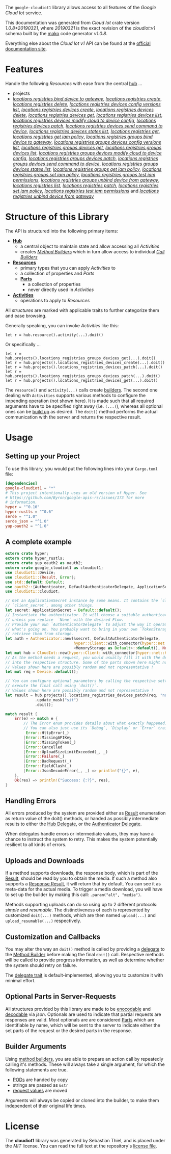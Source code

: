<!---
DO NOT EDIT !
This file was generated automatically from 'src/mako/api/README.md.mako'
DO NOT EDIT !
-->
The `google-cloudiot1` library allows access to all features of the *Google Cloud Iot* service.

This documentation was generated from *Cloud Iot* crate version *1.0.8+20190321*, where *20190321* is the exact revision of the *cloudiot:v1* schema built by the [mako](http://www.makotemplates.org/) code generator *v1.0.8*.

Everything else about the *Cloud Iot* *v1* API can be found at the
[official documentation site](https://cloud.google.com/iot).
# Features

Handle the following *Resources* with ease from the central [hub](https://docs.rs/google-cloudiot1/1.0.8+20190321/google_cloudiot1/struct.CloudIot.html) ... 

* projects
 * [*locations registries bind device to gateway*](https://docs.rs/google-cloudiot1/1.0.8+20190321/google_cloudiot1/struct.ProjectLocationRegistryBindDeviceToGatewayCall.html), [*locations registries create*](https://docs.rs/google-cloudiot1/1.0.8+20190321/google_cloudiot1/struct.ProjectLocationRegistryCreateCall.html), [*locations registries delete*](https://docs.rs/google-cloudiot1/1.0.8+20190321/google_cloudiot1/struct.ProjectLocationRegistryDeleteCall.html), [*locations registries devices config versions list*](https://docs.rs/google-cloudiot1/1.0.8+20190321/google_cloudiot1/struct.ProjectLocationRegistryDeviceConfigVersionListCall.html), [*locations registries devices create*](https://docs.rs/google-cloudiot1/1.0.8+20190321/google_cloudiot1/struct.ProjectLocationRegistryDeviceCreateCall.html), [*locations registries devices delete*](https://docs.rs/google-cloudiot1/1.0.8+20190321/google_cloudiot1/struct.ProjectLocationRegistryDeviceDeleteCall.html), [*locations registries devices get*](https://docs.rs/google-cloudiot1/1.0.8+20190321/google_cloudiot1/struct.ProjectLocationRegistryDeviceGetCall.html), [*locations registries devices list*](https://docs.rs/google-cloudiot1/1.0.8+20190321/google_cloudiot1/struct.ProjectLocationRegistryDeviceListCall.html), [*locations registries devices modify cloud to device config*](https://docs.rs/google-cloudiot1/1.0.8+20190321/google_cloudiot1/struct.ProjectLocationRegistryDeviceModifyCloudToDeviceConfigCall.html), [*locations registries devices patch*](https://docs.rs/google-cloudiot1/1.0.8+20190321/google_cloudiot1/struct.ProjectLocationRegistryDevicePatchCall.html), [*locations registries devices send command to device*](https://docs.rs/google-cloudiot1/1.0.8+20190321/google_cloudiot1/struct.ProjectLocationRegistryDeviceSendCommandToDeviceCall.html), [*locations registries devices states list*](https://docs.rs/google-cloudiot1/1.0.8+20190321/google_cloudiot1/struct.ProjectLocationRegistryDeviceStateListCall.html), [*locations registries get*](https://docs.rs/google-cloudiot1/1.0.8+20190321/google_cloudiot1/struct.ProjectLocationRegistryGetCall.html), [*locations registries get iam policy*](https://docs.rs/google-cloudiot1/1.0.8+20190321/google_cloudiot1/struct.ProjectLocationRegistryGetIamPolicyCall.html), [*locations registries groups bind device to gateway*](https://docs.rs/google-cloudiot1/1.0.8+20190321/google_cloudiot1/struct.ProjectLocationRegistryGroupBindDeviceToGatewayCall.html), [*locations registries groups devices config versions list*](https://docs.rs/google-cloudiot1/1.0.8+20190321/google_cloudiot1/struct.ProjectLocationRegistryGroupDeviceConfigVersionListCall.html), [*locations registries groups devices get*](https://docs.rs/google-cloudiot1/1.0.8+20190321/google_cloudiot1/struct.ProjectLocationRegistryGroupDeviceGetCall.html), [*locations registries groups devices list*](https://docs.rs/google-cloudiot1/1.0.8+20190321/google_cloudiot1/struct.ProjectLocationRegistryGroupDeviceListCall.html), [*locations registries groups devices modify cloud to device config*](https://docs.rs/google-cloudiot1/1.0.8+20190321/google_cloudiot1/struct.ProjectLocationRegistryGroupDeviceModifyCloudToDeviceConfigCall.html), [*locations registries groups devices patch*](https://docs.rs/google-cloudiot1/1.0.8+20190321/google_cloudiot1/struct.ProjectLocationRegistryGroupDevicePatchCall.html), [*locations registries groups devices send command to device*](https://docs.rs/google-cloudiot1/1.0.8+20190321/google_cloudiot1/struct.ProjectLocationRegistryGroupDeviceSendCommandToDeviceCall.html), [*locations registries groups devices states list*](https://docs.rs/google-cloudiot1/1.0.8+20190321/google_cloudiot1/struct.ProjectLocationRegistryGroupDeviceStateListCall.html), [*locations registries groups get iam policy*](https://docs.rs/google-cloudiot1/1.0.8+20190321/google_cloudiot1/struct.ProjectLocationRegistryGroupGetIamPolicyCall.html), [*locations registries groups set iam policy*](https://docs.rs/google-cloudiot1/1.0.8+20190321/google_cloudiot1/struct.ProjectLocationRegistryGroupSetIamPolicyCall.html), [*locations registries groups test iam permissions*](https://docs.rs/google-cloudiot1/1.0.8+20190321/google_cloudiot1/struct.ProjectLocationRegistryGroupTestIamPermissionCall.html), [*locations registries groups unbind device from gateway*](https://docs.rs/google-cloudiot1/1.0.8+20190321/google_cloudiot1/struct.ProjectLocationRegistryGroupUnbindDeviceFromGatewayCall.html), [*locations registries list*](https://docs.rs/google-cloudiot1/1.0.8+20190321/google_cloudiot1/struct.ProjectLocationRegistryListCall.html), [*locations registries patch*](https://docs.rs/google-cloudiot1/1.0.8+20190321/google_cloudiot1/struct.ProjectLocationRegistryPatchCall.html), [*locations registries set iam policy*](https://docs.rs/google-cloudiot1/1.0.8+20190321/google_cloudiot1/struct.ProjectLocationRegistrySetIamPolicyCall.html), [*locations registries test iam permissions*](https://docs.rs/google-cloudiot1/1.0.8+20190321/google_cloudiot1/struct.ProjectLocationRegistryTestIamPermissionCall.html) and [*locations registries unbind device from gateway*](https://docs.rs/google-cloudiot1/1.0.8+20190321/google_cloudiot1/struct.ProjectLocationRegistryUnbindDeviceFromGatewayCall.html)




# Structure of this Library

The API is structured into the following primary items:

* **[Hub](https://docs.rs/google-cloudiot1/1.0.8+20190321/google_cloudiot1/struct.CloudIot.html)**
    * a central object to maintain state and allow accessing all *Activities*
    * creates [*Method Builders*](https://docs.rs/google-cloudiot1/1.0.8+20190321/google_cloudiot1/trait.MethodsBuilder.html) which in turn
      allow access to individual [*Call Builders*](https://docs.rs/google-cloudiot1/1.0.8+20190321/google_cloudiot1/trait.CallBuilder.html)
* **[Resources](https://docs.rs/google-cloudiot1/1.0.8+20190321/google_cloudiot1/trait.Resource.html)**
    * primary types that you can apply *Activities* to
    * a collection of properties and *Parts*
    * **[Parts](https://docs.rs/google-cloudiot1/1.0.8+20190321/google_cloudiot1/trait.Part.html)**
        * a collection of properties
        * never directly used in *Activities*
* **[Activities](https://docs.rs/google-cloudiot1/1.0.8+20190321/google_cloudiot1/trait.CallBuilder.html)**
    * operations to apply to *Resources*

All *structures* are marked with applicable traits to further categorize them and ease browsing.

Generally speaking, you can invoke *Activities* like this:

```Rust,ignore
let r = hub.resource().activity(...).doit()
```

Or specifically ...

```ignore
let r = hub.projects().locations_registries_groups_devices_get(...).doit()
let r = hub.projects().locations_registries_devices_create(...).doit()
let r = hub.projects().locations_registries_devices_patch(...).doit()
let r = hub.projects().locations_registries_groups_devices_patch(...).doit()
let r = hub.projects().locations_registries_devices_get(...).doit()
```

The `resource()` and `activity(...)` calls create [builders][builder-pattern]. The second one dealing with `Activities` 
supports various methods to configure the impending operation (not shown here). It is made such that all required arguments have to be 
specified right away (i.e. `(...)`), whereas all optional ones can be [build up][builder-pattern] as desired.
The `doit()` method performs the actual communication with the server and returns the respective result.

# Usage

## Setting up your Project

To use this library, you would put the following lines into your `Cargo.toml` file:

```toml
[dependencies]
google-cloudiot1 = "*"
# This project intentionally uses an old version of Hyper. See
# https://github.com/Byron/google-apis-rs/issues/173 for more
# information.
hyper = "^0.10"
hyper-rustls = "^0.6"
serde = "^1.0"
serde_json = "^1.0"
yup-oauth2 = "^1.0"
```

## A complete example

```Rust
extern crate hyper;
extern crate hyper_rustls;
extern crate yup_oauth2 as oauth2;
extern crate google_cloudiot1 as cloudiot1;
use cloudiot1::Device;
use cloudiot1::{Result, Error};
use std::default::Default;
use oauth2::{Authenticator, DefaultAuthenticatorDelegate, ApplicationSecret, MemoryStorage};
use cloudiot1::CloudIot;

// Get an ApplicationSecret instance by some means. It contains the `client_id` and 
// `client_secret`, among other things.
let secret: ApplicationSecret = Default::default();
// Instantiate the authenticator. It will choose a suitable authentication flow for you, 
// unless you replace  `None` with the desired Flow.
// Provide your own `AuthenticatorDelegate` to adjust the way it operates and get feedback about 
// what's going on. You probably want to bring in your own `TokenStorage` to persist tokens and
// retrieve them from storage.
let auth = Authenticator::new(&secret, DefaultAuthenticatorDelegate,
                              hyper::Client::with_connector(hyper::net::HttpsConnector::new(hyper_rustls::TlsClient::new())),
                              <MemoryStorage as Default>::default(), None);
let mut hub = CloudIot::new(hyper::Client::with_connector(hyper::net::HttpsConnector::new(hyper_rustls::TlsClient::new())), auth);
// As the method needs a request, you would usually fill it with the desired information
// into the respective structure. Some of the parts shown here might not be applicable !
// Values shown here are possibly random and not representative !
let mut req = Device::default();

// You can configure optional parameters by calling the respective setters at will, and
// execute the final call using `doit()`.
// Values shown here are possibly random and not representative !
let result = hub.projects().locations_registries_devices_patch(req, "name")
             .update_mask("sit")
             .doit();

match result {
    Err(e) => match e {
        // The Error enum provides details about what exactly happened.
        // You can also just use its `Debug`, `Display` or `Error` traits
         Error::HttpError(_)
        |Error::MissingAPIKey
        |Error::MissingToken(_)
        |Error::Cancelled
        |Error::UploadSizeLimitExceeded(_, _)
        |Error::Failure(_)
        |Error::BadRequest(_)
        |Error::FieldClash(_)
        |Error::JsonDecodeError(_, _) => println!("{}", e),
    },
    Ok(res) => println!("Success: {:?}", res),
}

```
## Handling Errors

All errors produced by the system are provided either as [Result](https://docs.rs/google-cloudiot1/1.0.8+20190321/google_cloudiot1/enum.Result.html) enumeration as return value of 
the doit() methods, or handed as possibly intermediate results to either the 
[Hub Delegate](https://docs.rs/google-cloudiot1/1.0.8+20190321/google_cloudiot1/trait.Delegate.html), or the [Authenticator Delegate](https://docs.rs/yup-oauth2/*/yup_oauth2/trait.AuthenticatorDelegate.html).

When delegates handle errors or intermediate values, they may have a chance to instruct the system to retry. This 
makes the system potentially resilient to all kinds of errors.

## Uploads and Downloads
If a method supports downloads, the response body, which is part of the [Result](https://docs.rs/google-cloudiot1/1.0.8+20190321/google_cloudiot1/enum.Result.html), should be
read by you to obtain the media.
If such a method also supports a [Response Result](https://docs.rs/google-cloudiot1/1.0.8+20190321/google_cloudiot1/trait.ResponseResult.html), it will return that by default.
You can see it as meta-data for the actual media. To trigger a media download, you will have to set up the builder by making
this call: `.param("alt", "media")`.

Methods supporting uploads can do so using up to 2 different protocols: 
*simple* and *resumable*. The distinctiveness of each is represented by customized 
`doit(...)` methods, which are then named `upload(...)` and `upload_resumable(...)` respectively.

## Customization and Callbacks

You may alter the way an `doit()` method is called by providing a [delegate](https://docs.rs/google-cloudiot1/1.0.8+20190321/google_cloudiot1/trait.Delegate.html) to the 
[Method Builder](https://docs.rs/google-cloudiot1/1.0.8+20190321/google_cloudiot1/trait.CallBuilder.html) before making the final `doit()` call. 
Respective methods will be called to provide progress information, as well as determine whether the system should 
retry on failure.

The [delegate trait](https://docs.rs/google-cloudiot1/1.0.8+20190321/google_cloudiot1/trait.Delegate.html) is default-implemented, allowing you to customize it with minimal effort.

## Optional Parts in Server-Requests

All structures provided by this library are made to be [enocodable](https://docs.rs/google-cloudiot1/1.0.8+20190321/google_cloudiot1/trait.RequestValue.html) and 
[decodable](https://docs.rs/google-cloudiot1/1.0.8+20190321/google_cloudiot1/trait.ResponseResult.html) via *json*. Optionals are used to indicate that partial requests are responses 
are valid.
Most optionals are are considered [Parts](https://docs.rs/google-cloudiot1/1.0.8+20190321/google_cloudiot1/trait.Part.html) which are identifiable by name, which will be sent to 
the server to indicate either the set parts of the request or the desired parts in the response.

## Builder Arguments

Using [method builders](https://docs.rs/google-cloudiot1/1.0.8+20190321/google_cloudiot1/trait.CallBuilder.html), you are able to prepare an action call by repeatedly calling it's methods.
These will always take a single argument, for which the following statements are true.

* [PODs][wiki-pod] are handed by copy
* strings are passed as `&str`
* [request values](https://docs.rs/google-cloudiot1/1.0.8+20190321/google_cloudiot1/trait.RequestValue.html) are moved

Arguments will always be copied or cloned into the builder, to make them independent of their original life times.

[wiki-pod]: http://en.wikipedia.org/wiki/Plain_old_data_structure
[builder-pattern]: http://en.wikipedia.org/wiki/Builder_pattern
[google-go-api]: https://github.com/google/google-api-go-client

# License
The **cloudiot1** library was generated by Sebastian Thiel, and is placed 
under the *MIT* license.
You can read the full text at the repository's [license file][repo-license].

[repo-license]: https://github.com/Byron/google-apis-rsblob/master/LICENSE.md
